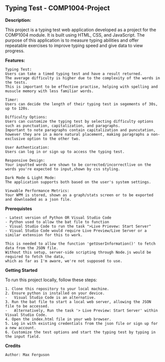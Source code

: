 ## Typing Test - COMP1004-Project
__Description:__

This project is a typing test web application developed as a project for the COMP1004 module.
It is built using HTML, CSS, and JavaScript. 
The purpose of this application is to measure typing abilities and offer repeatable exercises to improve typing speed and give data to view progress.

__Features:__

    Typing Test: 
    Users can take a timed typing test and have a result returned.
    The average difficulty is higher due to the complexity of the words in the tests. 
    This is important to be effective practise, helping with spelling and musucle memory with less familiar words.

    Timer:
    Users can decide the length of their typing test in segements of 30s, up to 120s. 

    Difficulty Options:
    Users can customize the typing test by selecting difficulty options such as punctuation, capitalization, and paragraphs. 
    Important to note paragraphs contain capitalization and puncutation, 
    however they are in a more natural placement, making paragraphs a non-exclusive option to the other two. 
    
    User Authentication:  
    Users can log in or sign up to access the typing test.

    Responsive Design:
    Your inputted words are shown to be corrected/incorrectlive on the words you're expected to input,shown by css styling.
    
    Dark Mode & Light Mode:
    The application supports both based on the user's system settings.

    Viewable Performance Metrics:
    Your WPM is stored, shown as a graph/stats screen or to be exported and downloaded as a json file.

__Prerequistes__

    - Latest version of Python OR Visual Studio Code
    - Python used to allow the bat file to function
    - Visual Studio Code to run the task ">Live Prievew: Start Server" 
    - Visual Studio Code would require Live Preview/Live Server or a similar extension for this to work. 

    This is needed to allow the function 'getUserInformation()' to fetch data from the JSON file.
    Without this setup, server-side scripting through Node.js would be required to fetch the data, 
    which as far as I'm aware, we're not supposed to use.

__Getting Started__

To run this project locally, follow these steps:

    1. Clone this repository to your local machine.
    2. Ensure python is installed on your device. 
    -   Visual Studio Code is an alternative.
    3. Run the bat file to start a local web server, allowing the JSON file to be accessed. 
    -   Alternatively, Run the task '> Live Preview: Start Server' within Visual Studio Code.
    4. Open the index.html file in your web browser.
    5. Log in with existing credentials from the json file or sign up for a new account.
    6. Customize the test options and start the typing test by typing in the input field. 

__Credits__

    Author: Max Ferguson
